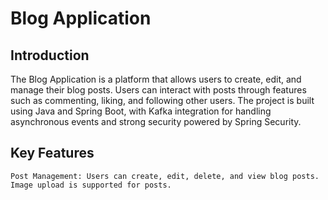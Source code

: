 # Blog Application
## Introduction
The Blog Application is a platform that allows users to create, edit, and manage their blog posts. Users can interact with posts through features such as commenting, liking, and following other users. The project is built using Java and Spring Boot, with Kafka integration for handling asynchronous events and strong security powered by Spring Security.
## Key Features
    Post Management: Users can create, edit, delete, and view blog posts. Image upload is supported for posts.
